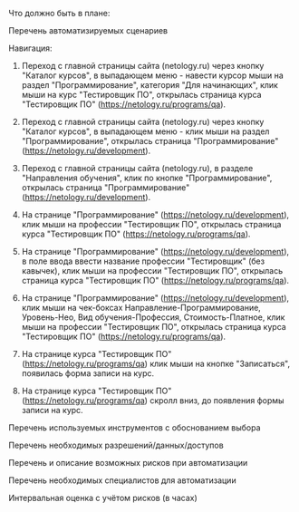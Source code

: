 Что должно быть в плане:

Перечень автоматизируемых сценариев

Навигация:

1) Переход с главной страницы сайта (netology.ru) через кнопку "Каталог курсов", в выпадающем меню - навести курсор мыши на раздел "Программирование", категория "Для начинающих", клик мыши на курс "Тестировщик ПО", открылась страница курса "Тестировщик ПО" (https://netology.ru/programs/qa).

2) Переход с главной страницы сайта (netology.ru) через кнопку "Каталог курсов", в выпадающем меню - клик мыши на раздел "Программирование", открылась страница "Программирование" (https://netology.ru/development).

3) Переход с главной страницы сайта (netology.ru), в разделе "Направления обучения", клик по кнопке "Программирование", открылась страница "Программирование" (https://netology.ru/development).

4) На странице "Программирование" (https://netology.ru/development), клик мыши на профессии "Тестировщик ПО", открылась страница курса "Тестировщик ПО" (https://netology.ru/programs/qa).

5) На странице "Программирование" (https://netology.ru/development), в поле ввода ввести название профессии "Тестировщик" (без кавычек), клик мыши на профессии "Тестировщик ПО", открылась страница курса "Тестировщик ПО" (https://netology.ru/programs/qa).

6) На странице "Программирование" (https://netology.ru/development), клик мыши на чек-боксах Направление-Программирование, Уровень-Нео, Вид обучения-Профессия, Стоимость-Платное, клик мыши на профессии "Тестировщик ПО", открылась страница курса "Тестировщик ПО" (https://netology.ru/programs/qa).

7) На странице курса "Тестировщик ПО" (https://netology.ru/programs/qa) клик мыши на кнопке "Записаться", появилась форма записи на курс.

8) На странице курса "Тестировщик ПО" (https://netology.ru/programs/qa) скролл вниз, до появления формы записи на курс.

Перечень используемых инструментов с обоснованием выбора

Перечень необходимых разрешений/данных/доступов

Перечень и описание возможных рисков при автоматизации

Перечень необходимых специалистов для автоматизации

Интервальная оценка с учётом рисков (в часах)
